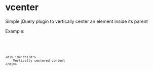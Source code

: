 # vcenter
Simple jQuery plugin to vertically center an element inside its parent

Example:
<code>
<div style="height: 500px;" id="parent">

	<div id="child">
		Vertically centered content
	</div>

</div>
</code>

<script>

$('#child').center();

</script>
